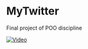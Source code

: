 # MyTwitter

Final project of POO discipline

[![Video](http://img.youtube.com/vi/ImVbYVC3YyA/0.jpg)](http://www.youtube.com/watch?v=ImVbYVC3YyA "Projeto Final da Disciplina de POO")



